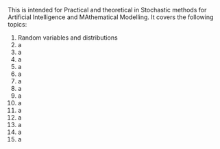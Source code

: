 This is intended for Practical and theoretical in Stochastic methods for Artificial Intelligence and MAthematical Modelling.
It covers the following topics:
1) Random variables and distributions
2) a
3) a
4) a
5) a
6) a
7) a
8) a
9) a
10) a
11) a
12) a
13) a
14) a
15) a
    
